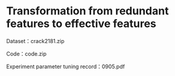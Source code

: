 # Transformation from redundant features to effective features


  Dataset：crack2181.zip


  Code：code.zip


  Experiment parameter tuning record：0905.pdf

  
